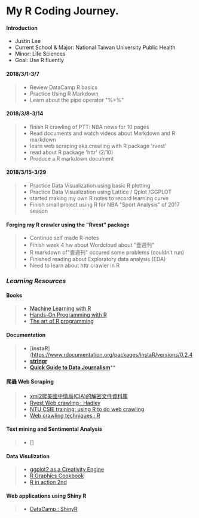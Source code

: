 # My R Coding Journey.

#### Introduction
- Justin Lee
- Current School & Major: National Taiwan University Public Health
- Minor: Life Sciences
- Goal: Use R fluently
 



#### 2018/3/1-3/7
> * Review DataCamp R basics
> * Practice Using R Markdown
> * Learn about the pipe operator "%>%"


#### 2018/3/8-3/14
> * finish R crawling of PTT: NBA news for 10 pages
> * Read documents and watch videos about Markdown and R markdown
> * learn web scraping aka.crawling with R package 'rvest'
> * read about R package 'httr' (2/10)
> * Produce a R markdown document


#### 2018/3/15-3/29
> * Practice Data Visualization using basic R plotting
> * Practice Data Visualization using Lattice / Qplot /GGPLOT
> * started making my own R notes to record learning curve 
> * Finish small project using R for NBA "Sport Analysis" of 2017 season


#### Forging my R crawler using the "Rvest" package
> * Continue self made R-notes
> * Finish week 4 hw about Wordcloud about "壹週刊"
> * R markdown of"壹週刊" occured some problems (couldn't run)
> * Finished reading about Exploratory data analysis (EDA)
> * Need to learn about httr crawler in R


### _Learning Resources_
>
#### Books 
> * [Machine Learning with R](https://the-eye.eu/public/Books/Programming/Machine%20Learning%20with%20R%20-%20Second%20Edition%20%5BeBook%5D.pdf)
> * [Hands-On Programming with R](http://shop.oreilly.com/product/0636920028574.do)
> * [The art of R programming](http://diytranscriptomics.com/Reading/files/The%20Art%20of%20R%20Programming.pdf)


#### Documentation
> * [**instaR**](https://www.rdocumentation.org/packages/instaR/versions/0.2.4
> * [**stringr**](https://www.rdocumentation.org/packages/stringr/versions/1.1.0) 
> * [**Quick Guide to Data Journalism**](https://www.datacamp.com/community/blog/data-journalism-guide-tools)**


#### 爬蟲 Web Scraping
> * [xml2爬美國中情局(CIA)的解密文件資料庫](https://rpubs.com/skydome20/R-Note13-Web-Crawler-on-CIA-CREST-by-xml2)
> * [Rvest Web crawling : Hadley](https://github.com/hadley/rvest)
> * [NTU CSIE training: using R to do web crawling](https://github.com/yaojenkuo/r-crawler)
> * [Web crawling techniques : R](https://ask.hellobi.com/blog/louwill12/9672) 

#### Text mining and Sentimental Analysis
> * []




#### Data Visulization
> * [ggplot2 as a Creativity Engine](http://johnburnmurdoch.github.io/slides/r-ggplot/#/)
> * [R Graphics Cookbook](http://www.cookbook-r.com/Graphs/)
> * [R in action 2nd](http://kek.ksu.ru/eos/DataMining/1379968983.pdf)


#### Web applications using Shiny R
> * [DataCamp : ShinyR](https://campus.datacamp.com/courses/building-web-applications-in-r-with-shiny/introduction-and-shiny-basics?ex=1)







